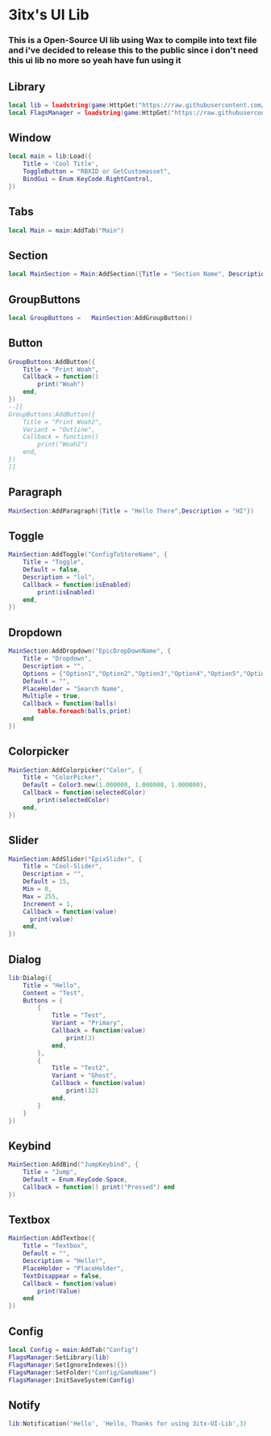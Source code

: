 # 3itx's UI Lib 
### This is a Open-Source UI lib using Wax to compile into text file and i've decided to release this to the public since i don't need this ui lib no more so yeah have fun using it 

## Library

```lua
local lib = loadstring(game:HttpGet("https://raw.githubusercontent.com/Just3itx/3itx-UI-LIB/refs/heads/main/Lib"))() 
local FlagsManager = loadstring(game:HttpGet("https://raw.githubusercontent.com/Just3itx/3itx-UI-LIB/refs/heads/main/ConfigManager"))()
```
## Window

```lua
local main = lib:Load({
    Title = 'Cool Title',
    ToggleButton = "RBXID or GetCustomasset",
    BindGui = Enum.KeyCode.RightControl,
})
```
## Tabs

```lua
local Main = main:AddTab("Main")
```
## Section

```lua
local MainSection = Main:AddSection({Title = "Section Name", Description = "Description", Defualt = false , Locked = false})
```
## GroupButtons

```lua
local GroupButtons =   MainSection:AddGroupButton()
```
## Button

```lua
GroupButtons:AddButton({
    Title = "Print Woah",
    Callback = function()
    	print("Woah")
    end,
})
--[[
GroupButtons:AddButton({
    Title = "Print Woah2",
    Variant = "Outline",
    Callback = function()
    	print("Woah2")
    end,
})
]]
```
## Paragraph

```lua
MainSection:AddParagraph({Title = "Hello There",Description = "HI"})
```
## Toggle

```lua
MainSection:AddToggle("ConfigToStoreName", {
    Title = "Toggle",
    Default = false,
    Description = "lol",
    Callback = function(isEnabled)
    	print(isEnabled)
    end,
})
```
## Dropdown

```lua
MainSection:AddDropdown("EpicDropDownName", {
    Title = "Dropdown",
    Description = "",
    Options = {"Option1","Option2","Option3","Option4","Option5","Option6","Option7",},
    Default = "",
    PlaceHolder = "Search Name",
    Multiple = true,
    Callback = function(balls)
        table.foreach(balls,print)
    end
})
```
## Colorpicker

```lua
MainSection:AddColorpicker("Color", {
    Title = "ColorPicker",
    Default = Color3.new(1.000000, 1.000000, 1.000000),
    Callback = function(selectedColor)
        print(selectedColor)
    end,
})
```
## Slider

```lua
MainSection:AddSlider("EpixSlider", {
    Title = "Cool-Slider",
    Description = "",
    Default = 15,
    Min = 0,
    Max = 255,
    Increment = 1,
    Callback = function(value)
      print(value)
    end,
})
```
## Dialog

```lua
lib:Dialog({
    Title = "Hello",
    Content = "Test",
    Buttons = {
        {
            Title = "Test",
            Variant = "Primary",
            Callback = function(value)
                print(3)
            end,
        },
		{
            Title = "Test2",
            Variant = "Ghost",
            Callback = function(value)
                print(32)
            end,
        }
    }
})
```
## Keybind

```lua
MainSection:AddBind("JumpKeybind", {
    Title = "Jump",
    Default = Enum.KeyCode.Space,
    Callback = function() print("Pressed") end
})
```
## Textbox

```lua
MainSection:AddTextbox({
    Title = "Textbox",
    Default = "",
    Description = "Hello!",
    PlaceHolder = "PlaceHolder",
    TextDisappear = false,
    Callback = function(value)
        print(Value)
    end
})
```
## Config

```lua
local Config = main:AddTab("Config")
FlagsManager:SetLibrary(lib)
FlagsManager:SetIgnoreIndexes({})
FlagsManager:SetFolder("Config/GameName")
FlagsManager:InitSaveSystem(Config)
```
## Notify

```lua
lib:Notification('Hello', 'Hello, Thanks for using 3itx-UI-Lib',3)
```
